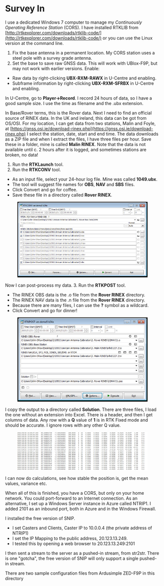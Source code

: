 # Survey In

I use a dedicated Windows 7 computer to manage my _Continuously Operating Reference Station_ (CORS). I have installed RTKLIB from [http://rtkexplorer.com/downloads/rtklib-code/](http://rtkexplorer.com/downloads/rtklib-code/) or you can use the Linux version at the command line.

1. Fix the base antenna in a permanent location. My CORS station uses a steel pole with a survey grade antenna.
2. Set the base to save raw GNSS data. This will work with UBlox-F9P, but may not work with earlier versions. Enable:

* Raw data by right-clicking **UBX-RXM-RAWX** in U-Centre and enabling.
* Subframe information by right-clicking **UBX-RXM-SFRBX** in U-Centre and enabling.

In U-Centre, go to **Player->Record**. I record 24 hours of data, so I have a good sample size. I use the time as filename and the .ubx extension.

In Base/Rover terms, this is the Rover data. Next I need to find an official source of RINEX data. In the UK and ireland, this data can be got from OS/OSI. For my location, I can get data from two stations, Malin and Foyle, at [https://gnss.osi.ie/download-rinex.php](https://gnss.osi.ie/download-rinex.php) I select the station, date, start and end time. The data downloads as a ZIP file and when I extract the files, I have three files per hour. Save these in a folder, mine is called **Malin RINEX**. Note that the data is not available until c. 2 hours after it is logged, and sometimes stations are broken, no data!

1. Run the **RTKLaunch** tool.
2. Run the **RTKCONV** tool.

* As an input file, select your 24-hour log file. Mine was called **1049.ubx**.
* The tool will suggest file names for **OBS**, **NAV** and **SBS** files.
* Click Convert and go for coffee.
* Save these file in a directory called **Rover RINEX**.

<figure><img src="../.gitbook/assets/image (6).png" alt=""><figcaption></figcaption></figure>

Now I can post-process my data. 3. Run the **RTKPOST** tool.

* The RINEX OBS data is the .o file from the **Rover RINEX** directory.
* The RINEX NAV data is the .n file from the **Rover RINEX** directory.
* Because there are many files, I can use the **?** symbol as a wildcard.
* Click Convert and go for dinner!

<figure><img src="../.gitbook/assets/image (7).png" alt=""><figcaption></figcaption></figure>

I copy the output to a directory called **Solution**. There are three files, I load the one without an extension into Excel. There is a header, and then I get columns of data. Any row with a **Q** value of **1** is in RTK Fixed mode and should be accurate. I ignore rows with any other Q value.

<figure><img src="../.gitbook/assets/image (8).png" alt=""><figcaption></figcaption></figure>

I can now do calculations, see how stable the position is, get the mean values, variance etc.

When all of this is finished, you have a CORS, but only on your home network. You could port-forward to an Internet connection. As an alternative, I set up a Windows Server instance in Azure called NTRIP1. I added 2101 as an inbound port, both in Azure and in the Windows Firewall.

I installed the free version of SNIP.

* I set Casters and Clients, Caster IP to 10.0.0.4 (the private address of NTRIP1)
* I set the IP Mapping to the public address, 20.123.13.249.
* I tested this by opening a web browser to 20.123.13.249:2101

I then sent a stream to the server as a pushed-in stream, from str2str. There is one "gotcha", the free version of SNIP will only support a single pushed-in stream.

There are two sample configuration files from Ardusimple ZED-F9P in this directory
